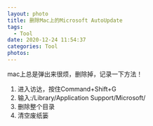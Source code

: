 ```yaml
---
layout: photo
title: 删除Mac上的Microsoft AutoUpdate
tags:
  - Tool
date: 2020-12-24 11:54:37
categories: Tool
photos:
---
```

mac上总是弹出来很烦，删除掉，记录一下方法！
<!--more-->
1. 进入访达，按住Command+Shift+G
2. 输入:/Library/Application Support/Microsoft/
3. 删除整个目录
4. 清空废纸篓

